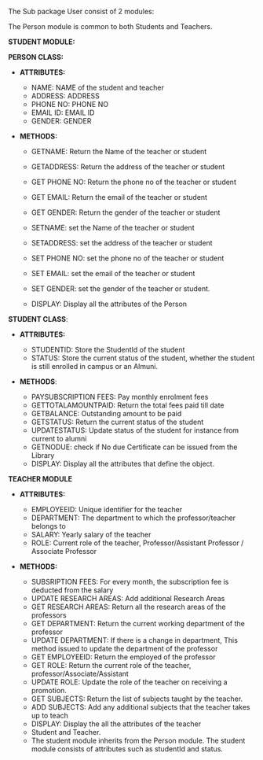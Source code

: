 The Sub package User consist of 2 modules:

The Person module is common to both Students and Teachers.

**STUDENT MODULE:**

**PERSON CLASS:**

- **ATTRIBUTES:**

    -	NAME: NAME of the student and teacher
    -	ADDRESS: ADDRESS 
    -	PHONE NO: PHONE NO
    -	EMAIL ID: EMAIL ID
    -	GENDER: GENDER 


-	**METHODS:**
    -	GETNAME: Return the Name of the teacher or student
    -	GETADDRESS: Return the address of the teacher or student
    -	GET PHONE NO: Return the phone no of the teacher or student
    -	GET EMAIL: Return the email of the teacher or student
    -	GET GENDER: Return the gender of the teacher or student

    -	SETNAME: set the Name of the teacher or student
    -	SETADDRESS: set the address of the teacher or student
    -	SET PHONE NO: set the phone no of the teacher or student
    -	SET EMAIL: set the email of the teacher or student
    -	SET GENDER: set the gender of the teacher or student.
    -	DISPLAY: Display all the attributes of the Person

**STUDENT CLASS**:

-	**ATTRIBUTES:**
    -	STUDENTID: Store the StudentId of the student
    -	STATUS: Store the current status of the student, whether the student is still enrolled in campus or an Almuni.

-	**METHODS**:
    -	PAYSUBSCRIPTION FEES: Pay monthly enrolment fees
    -	GETTOTALAMOUNTPAID: Return the total fees paid till date
    -	GETBALANCE: Outstanding amount to be paid
    -	GETSTATUS: Return the current status of the student
    -	UPDATESTATUS: Update status of the student for instance from current to alumni
    -	GETNODUE: check if No due Certificate can be issued from the Library
    -	DISPLAY: Display all the attributes that define the object.


**TEACHER MODULE**

-	**ATTRIBUTES:**
    -	EMPLOYEEID: Unique identifier for the teacher
    -	DEPARTMENT: The department to which the professor/teacher belongs to
    -	SALARY: Yearly salary of the teacher
    -	ROLE: Current role of the teacher, Professor/Assistant Professor / Associate Professor



- **METHODS:**
    -	SUBSRIPTION FEES: For every month, the subscription fee is deducted from the salary
    -	UPDATE RESEARCH AREAS: Add additional Research Areas
    -	GET RESEARCH AREAS: Return all the research areas of the professors
    -	GET DEPARTMENT: Return the current working department of the professor
    -	UPDATE DEPARTMENT: If there is a change in department, This method issued to update the department of the professor
    -	GET EMPLOYEEID: Return the employed of the professor
    -	GET ROLE: Return the current role of the teacher, professor/Associate/Assistant
    -	UPDATE ROLE: Update the role of the teacher on receiving a promotion.
    -	GET SUBJECTS: Return the list of subjects taught by the teacher.
    -	ADD SUBJECTS: Add any additional subjects that the teacher takes up to teach
    -	DISPLAY: Display the all the attributes of the teacher
    -	Student and Teacher.
    -	The student module inherits from the Person module. The student module consists of attributes such as studentId and status. 
